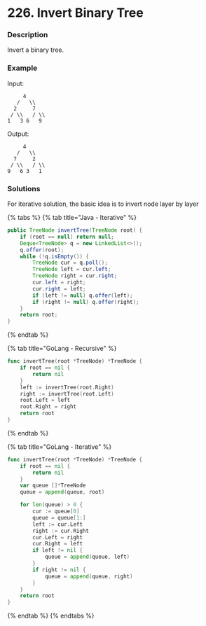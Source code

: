 # 226. Invert Binary Tree

### Description

Invert a binary tree.

### **Example**

Input:

```text
     4
   /   \\
  2     7
 / \\   / \\
1   3 6   9
```

Output:

```text
     4
   /   \\
  7     2
 / \\   / \\
9   6 3   1
```

### Solutions

For iterative solution, the basic idea is to invert node layer by layer

{% tabs %}
{% tab title="Java - Iterative" %}
```java
public TreeNode invertTree(TreeNode root) {
    if (root == null) return null;
    Deque<TreeNode> q = new LinkedList<>();
    q.offer(root);
    while (!q.isEmpty()) {
        TreeNode cur = q.poll();
        TreeNode left = cur.left;
        TreeNode right = cur.right;
        cur.left = right;
        cur.right = left;
        if (left != null) q.offer(left);
        if (right != null) q.offer(right);
    }
    return root;
}
```
{% endtab %}

{% tab title="GoLang - Recursive" %}
```go
func invertTree(root *TreeNode) *TreeNode {
    if root == nil {
        return nil
    }
    left := invertTree(root.Right)
    right := invertTree(root.Left)
    root.Left = left
    root.Right = right
    return root
}
```
{% endtab %}

{% tab title="GoLang - Iterative" %}
```go
func invertTree(root *TreeNode) *TreeNode {
	if root == nil {
		return nil
	}
	var queue []*TreeNode
	queue = append(queue, root)

	for len(queue) > 0 {
		cur := queue[0]
		queue = queue[1:]
		left := cur.Left
		right := cur.Right
		cur.Left = right
		cur.Right = left
		if left != nil {
			queue = append(queue, left)
		}
		if right != nil {
			queue = append(queue, right)
		}
	}
	return root
}
```
{% endtab %}
{% endtabs %}



